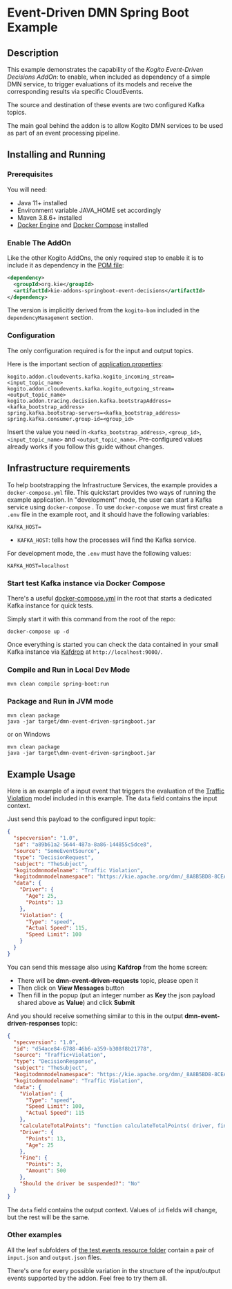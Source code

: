 # Event-Driven DMN Spring Boot Example

## Description

This example demonstrates the capability of the _Kogito Event-Driven Decisions AddOn_: to enable, when included as dependency of a simple DMN service,
to trigger evaluations of its models and receive the corresponding results via specific CloudEvents.

The source and destination of these events are two configured Kafka topics.

The main goal behind the addon is to allow Kogito DMN services to be used as part of an event processing pipeline.

## Installing and Running

### Prerequisites

You will need:
  - Java 11+ installed
  - Environment variable JAVA_HOME set accordingly
  - Maven 3.8.6+ installed
  - [Docker Engine](https://docs.docker.com/engine/) and [Docker Compose](https://docs.docker.com/compose/) installed

### Enable The AddOn

Like the other Kogito AddOns, the only required step to enable it is to include it as dependency in the [POM file](pom.xml):

```xml
<dependency>
  <groupId>org.kie</groupId>
  <artifactId>kie-addons-springboot-event-decisions</artifactId>
</dependency>
```

The version is implicitly derived from the `kogito-bom` included in the `dependencyManagement` section.

### Configuration

The only configuration required is for the input and output topics.

Here is the important section of [application.properties](src/main/resources/application.properties):

```properties
kogito.addon.cloudevents.kafka.kogito_incoming_stream=<input_topic_name>
kogito.addon.cloudevents.kafka.kogito_outgoing_stream=<output_topic_name>
kogito.addon.tracing.decision.kafka.bootstrapAddress=<kafka_bootstrap_address>
spring.kafka.bootstrap-servers=<kafka_bootstrap_address>
spring.kafka.consumer.group-id=<group_id>
```

Insert the value you need in `<kafka_bootstrap_address>`, `<group_id>`, `<input_topic_name>` and `<output_topic_name>`. Pre-configured values already works if you follow this guide without changes. 

## Infrastructure requirements

To help bootstrapping the Infrastructure Services, the example provides a `docker-compose.yml` file. This quickstart provides two ways of running the example application. In "development" mode, the user can start a Kafka service using `docker-compose` . To use `docker-compose` we must first create a `.env` file in the example root, and it should have the following variables:

```
KAFKA_HOST=
```
- `KAFKA_HOST`: tells how the processes will find the Kafka service.

For development mode, the `.env` must have the following values:
```
KAFKA_HOST=localhost
```

### Start test Kafka instance via Docker Compose

There's a useful [docker-compose.yml](docker-compose.yml) in the root that starts a dedicated Kafka instance for quick tests.

Simply start it with this command from the root of the repo:

```
docker-compose up -d
```

Once everything is started you can check the data contained in your small Kafka instance via [Kafdrop](https://github.com/obsidiandynamics/kafdrop) at `http://localhost:9000/`.

### Compile and Run in Local Dev Mode

```
mvn clean compile spring-boot:run
```

### Package and Run in JVM mode

```
mvn clean package
java -jar target/dmn-event-driven-springboot.jar
```

or on Windows

```
mvn clean package
java -jar target\dmn-event-driven-springboot.jar
```

## Example Usage

Here is an example of a input event that triggers the evaluation of the [Traffic Violation](src/main/resources/Traffic%20Violation.dmn) model
included in this example. The `data` field contains the input context.

Just send this payload to the configured input topic:

```json
{
  "specversion": "1.0",
  "id": "a89b61a2-5644-487a-8a86-144855c5dce8",
  "source": "SomeEventSource",
  "type": "DecisionRequest",
  "subject": "TheSubject",
  "kogitodmnmodelname": "Traffic Violation",
  "kogitodmnmodelnamespace": "https://kie.apache.org/dmn/_8A8B5BD8-8CEA-4254-ADE5-8FA0C4011203",
  "data": {
    "Driver": {
      "Age": 25,
      "Points": 13
    },
    "Violation": {
      "Type": "speed",
      "Actual Speed": 115,
      "Speed Limit": 100
    }
  }
}
```

You can send this message also using **Kafdrop** from the home screen:

- There will be **dmn-event-driven-requests** topic, please open it
- Then click on **View Messages** button
- Then fill in the popup (put an integer number as **Key** the json payload shared above as **Value**) and click **Submit**

And you should receive something similar to this in the output **dmn-event-driven-responses** topic:

```json
{
  "specversion": "1.0",
  "id": "d54ace84-6788-46b6-a359-b308f8b21778",
  "source": "Traffic+Violation",
  "type": "DecisionResponse",
  "subject": "TheSubject",
  "kogitodmnmodelnamespace": "https://kie.apache.org/dmn/_8A8B5BD8-8CEA-4254-ADE5-8FA0C4011203",
  "kogitodmnmodelname": "Traffic Violation",
  "data": {
    "Violation": {
      "Type": "speed",
      "Speed Limit": 100,
      "Actual Speed": 115
    },
    "calculateTotalPoints": "function calculateTotalPoints( driver, fine )",
    "Driver": {
      "Points": 13,
      "Age": 25
    },
    "Fine": {
      "Points": 3,
      "Amount": 500
    },
    "Should the driver be suspended?": "No"
  }
}
```

The `data` field contains the output context. Values of `id` fields will change, but the rest will be the same.

### Other examples

All the leaf subfolders of [the test events resource folder](src/test/resources/events) contain a pair of `input.json` and `output.json` files.

There's one for every possible variation in the structure of the input/output events supported by the addon. Feel free to try them all.
